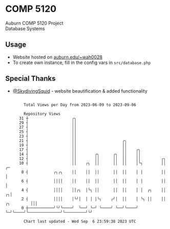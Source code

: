 # COMP 5120
Auburn COMP 5120 Project  
Database Systems

## Usage
- Website hosted on [auburn.edu/~wah0028](https://webhome.auburn.edu/~wah0028/)
- To create own instance, fill in the config vars in `src/database.php`

## Special Thanks
- [@SkydivingSquid](https://github.com/SkydivingSquid) - website beautification & added functionality

```

        Total Views per Day from 2023-06-09 to 2023-09-06

        Repository Views
      31 ┼                   ╭╮
      29 ┤                   ││
      27 ┤                   ││
      25 ┤                   ││
      23 ┤                   ││
      21 ┤                   ││                    ╭╮
      19 ┤                   ││                    ││
      17 ┤                   ││                    ││    ╭╮
      14 ┤                   ││        ╭╮      ╭╮  ││    ││
      12 ┤                   ││        ││      ││  ││    ││         ╭╮
      10 ┤                   ││    ╭╮  ││      ││  ││    │╰╮        ││                           ╭─
       8 ┤           ╭╮╭╮    ││    ││  ││      ││  ││    │ │        ││                           │
       6 ┤           ││││    ││    ││  ││      ││  ││    │ │        ││                           │
       4 ┤           ││││    ││╭╮  │╰╮ ││      ││  ││    │ │  ╭╮    ││                         ╭╮│
       2 ┤           ││││    │╰╯│  │ │ │╰╮    ╭╯│  ││    │ ╰╮ ││    ││              ╭╮         │││
       0 ┼───────────╯╰╯╰────╯  ╰──╯ ╰─╯ ╰────╯ ╰──╯╰────╯  ╰─╯╰────╯╰──────────────╯╰─────────╯╰╯

        Chart last updated - Wed Sep  6 23:59:38 2023 UTC
        
```
